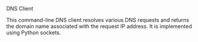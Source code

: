 DNS Client

This command-line DNS client resolves various DNS requests and returns the domain name associated with the request IP address.
It is implemented using Python sockets.
